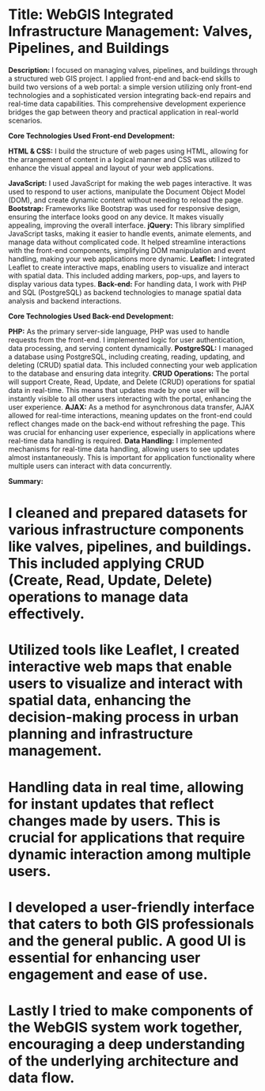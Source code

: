 # Title: WebGIS Integrated Infrastructure Management: Valves, Pipelines, and Buildings

**Description:** I focused on managing valves, pipelines, and buildings through a structured web GIS project. I applied front-end and back-end skills to build two versions of a web portal: a simple version utilizing only front-end technologies and a sophisticated version integrating back-end repairs and real-time data capabilities. This comprehensive development experience bridges the gap between theory and practical application in real-world scenarios.

**Core Technologies Used Front-end Development:**

**HTML & CSS:** I build the structure of web pages using HTML, allowing for the arrangement of content in a logical manner and CSS was utilized to enhance the visual appeal and layout of your web applications. 

**JavaScript:** I used JavaScript for making the web pages interactive. It was used to respond to user actions, manipulate the Document Object Model (DOM), and create dynamic content without needing to reload the page.
**Bootstrap:** Frameworks like Bootstrap was used for responsive design, ensuring the interface looks good on any device. It makes visually appealing, improving the overall interface.
**jQuery:** This library simplified JavaScript tasks, making it easier to handle events, animate elements, and manage data without complicated code. It helped streamline interactions with the front-end components, simplifying DOM manipulation and event handling, making your web applications more dynamic.
**Leaflet:** I integrated Leaflet to create interactive maps, enabling users to visualize and interact with spatial data. This included adding markers, pop-ups, and layers to display various data types.
**Back-end:** For handling data, I work with PHP and SQL (PostgreSQL) as backend technologies to manage spatial data analysis and backend interactions.

**Core Technologies Used Back-end Development:**

**PHP:** As the primary server-side language, PHP was used to handle requests from the front-end. I implemented logic for user authentication, data processing, and serving content dynamically.
**PostgreSQL:** I managed a database using PostgreSQL, including creating, reading, updating, and deleting (CRUD) spatial data. This included connecting your web application to the database and ensuring data integrity.
**CRUD Operations:** The portal will support Create, Read, Update, and Delete (CRUD) operations for spatial data in real-time. This means that updates made by one user will be instantly visible to all other users interacting with the portal, enhancing the user experience.
**AJAX:** As a method for asynchronous data transfer, AJAX allowed for real-time interactions, meaning updates on the front-end could reflect changes made on the back-end without refreshing the page. This was crucial for enhancing user experience, especially in applications where real-time data handling is required.
**Data Handling:** I implemented mechanisms for real-time data handling, allowing users to see updates almost instantaneously. This is important for application functionality where multiple users can interact with data concurrently.

**Summary:** 
# I cleaned and prepared datasets for various infrastructure components like valves, pipelines, and buildings. This included applying CRUD (Create, Read, Update, Delete) operations to manage data effectively.
# Utilized tools like Leaflet, I created interactive web maps that enable users to visualize and interact with spatial data, enhancing the decision-making process in urban planning and infrastructure management.
# Handling data in real time, allowing for instant updates that reflect changes made by users. This is crucial for applications that require dynamic interaction among multiple users.
# I developed a user-friendly interface that caters to both GIS professionals and the general public. A good UI is essential for enhancing user engagement and ease of use.
# Lastly I tried to make components of the WebGIS system work together, encouraging a deep understanding of the underlying architecture and data flow.




